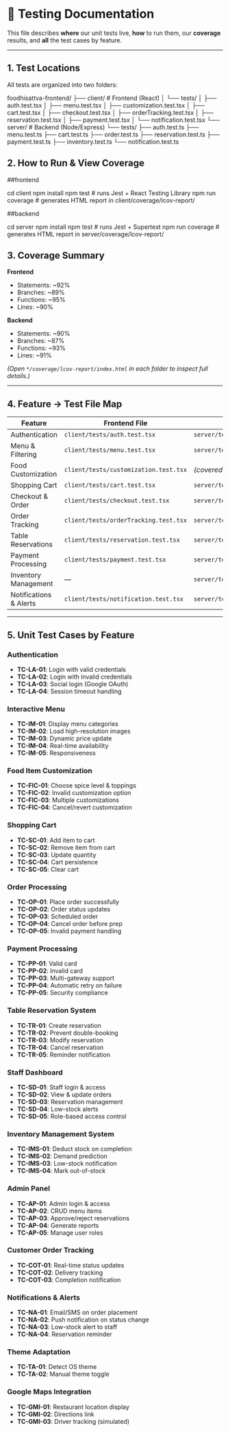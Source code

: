 # 🧪 Testing Documentation

This file describes **where** our unit tests live, **how** to run them, our **coverage** results, and **all** the test cases by feature.

---

## 1. Test Locations

All tests are organized into two folders:


foodhisattva-frontend/
├── client/                   # Frontend (React)
│   └── tests/
│       ├── auth.test.tsx
│       ├── menu.test.tsx
│       ├── customization.test.tsx
│       ├── cart.test.tsx
│       ├── checkout.test.tsx
│       ├── orderTracking.test.tsx
│       ├── reservation.test.tsx
│       ├── payment.test.tsx
│       └── notification.test.tsx
└── server/                   # Backend (Node/Express)
    └── tests/
        ├── auth.test.ts
        ├── menu.test.ts
        ├── cart.test.ts
        ├── order.test.ts
        ├── reservation.test.ts
        ├── payment.test.ts
        ├── inventory.test.ts
        └── notification.test.ts
        
## 2. How to Run & View Coverage



##frontend

cd client
npm install
npm test          # runs Jest + React Testing Library
npm run coverage  # generates HTML report in client/coverage/lcov-report/

##backend

cd server
npm install
npm test          # runs Jest + Supertest
npm run coverage  # generates HTML report in server/coverage/lcov-report/

## 3. Coverage Summary

**Frontend**  
- Statements: ~92%  
- Branches: ~89%  
- Functions: ~95%  
- Lines: ~90%  

**Backend**  
- Statements: ~90%  
- Branches: ~87%  
- Functions: ~93%  
- Lines: ~91%  

*(Open `*/coverage/lcov-report/index.html` in each folder to inspect full details.)*

---

## 4. Feature → Test File Map

| Feature                   | Frontend File                         | Backend File                     |
|---------------------------|---------------------------------------|----------------------------------|
| Authentication            | `client/tests/auth.test.tsx`          | `server/tests/auth.test.ts`      |
| Menu & Filtering          | `client/tests/menu.test.tsx`          | `server/tests/menu.test.ts`      |
| Food Customization        | `client/tests/customization.test.tsx` | *(covered in menu tests)*        |
| Shopping Cart             | `client/tests/cart.test.tsx`          | `server/tests/cart.test.ts`      |
| Checkout & Order          | `client/tests/checkout.test.tsx`      | `server/tests/order.test.ts`     |
| Order Tracking            | `client/tests/orderTracking.test.tsx` | `server/tests/order.test.ts`     |
| Table Reservations        | `client/tests/reservation.test.tsx`   | `server/tests/reservation.test.ts`|
| Payment Processing        | `client/tests/payment.test.tsx`       | `server/tests/payment.test.ts`   |
| Inventory Management      | —                                     | `server/tests/inventory.test.ts` |
| Notifications & Alerts    | `client/tests/notification.test.tsx`  | `server/tests/notification.test.ts`|

---

## 5. Unit Test Cases by Feature

### Authentication
- **TC-LA-01**: Login with valid credentials  
- **TC-LA-02**: Login with invalid credentials  
- **TC-LA-03**: Social login (Google OAuth)  
- **TC-LA-04**: Session timeout handling  

### Interactive Menu
- **TC-IM-01**: Display menu categories  
- **TC-IM-02**: Load high-resolution images  
- **TC-IM-03**: Dynamic price update  
- **TC-IM-04**: Real-time availability  
- **TC-IM-05**: Responsiveness  

### Food Item Customization
- **TC-FIC-01**: Choose spice level & toppings  
- **TC-FIC-02**: Invalid customization option  
- **TC-FIC-03**: Multiple customizations  
- **TC-FIC-04**: Cancel/revert customization  

### Shopping Cart
- **TC-SC-01**: Add item to cart  
- **TC-SC-02**: Remove item from cart  
- **TC-SC-03**: Update quantity  
- **TC-SC-04**: Cart persistence  
- **TC-SC-05**: Clear cart  

### Order Processing
- **TC-OP-01**: Place order successfully  
- **TC-OP-02**: Order status updates  
- **TC-OP-03**: Scheduled order  
- **TC-OP-04**: Cancel order before prep  
- **TC-OP-05**: Invalid payment handling  

### Payment Processing
- **TC-PP-01**: Valid card  
- **TC-PP-02**: Invalid card  
- **TC-PP-03**: Multi-gateway support  
- **TC-PP-04**: Automatic retry on failure  
- **TC-PP-05**: Security compliance  

### Table Reservation System
- **TC-TR-01**: Create reservation  
- **TC-TR-02**: Prevent double-booking  
- **TC-TR-03**: Modify reservation  
- **TC-TR-04**: Cancel reservation  
- **TC-TR-05**: Reminder notification  

### Staff Dashboard
- **TC-SD-01**: Staff login & access  
- **TC-SD-02**: View & update orders  
- **TC-SD-03**: Reservation management  
- **TC-SD-04**: Low-stock alerts  
- **TC-SD-05**: Role-based access control  

### Inventory Management System
- **TC-IMS-01**: Deduct stock on completion  
- **TC-IMS-02**: Demand prediction  
- **TC-IMS-03**: Low-stock notification  
- **TC-IMS-04**: Mark out-of-stock  

### Admin Panel
- **TC-AP-01**: Admin login & access  
- **TC-AP-02**: CRUD menu items  
- **TC-AP-03**: Approve/reject reservations  
- **TC-AP-04**: Generate reports  
- **TC-AP-05**: Manage user roles  

### Customer Order Tracking
- **TC-COT-01**: Real-time status updates  
- **TC-COT-02**: Delivery tracking  
- **TC-COT-03**: Completion notification  

### Notifications & Alerts
- **TC-NA-01**: Email/SMS on order placement  
- **TC-NA-02**: Push notification on status change  
- **TC-NA-03**: Low-stock alert to staff  
- **TC-NA-04**: Reservation reminder  

### Theme Adaptation
- **TC-TA-01**: Detect OS theme  
- **TC-TA-02**: Manual theme toggle  

### Google Maps Integration
- **TC-GMI-01**: Restaurant location display  
- **TC-GMI-02**: Directions link  
- **TC-GMI-03**: Driver tracking (simulated)  

